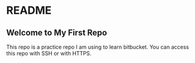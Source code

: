 # README #



Welcome to My First Repo
-------------------------------
This repo is a practice repo I am using to learn bitbucket.
You can access this repo with SSH or with HTTPS.